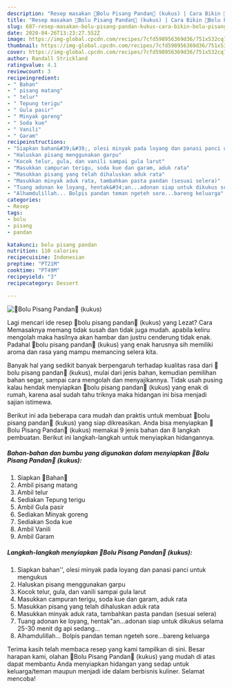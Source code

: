 ```yaml
---
description: "Resep masakan 🍌Bolu Pisang Pandan🍌 (kukus) | Cara Bikin 🍌Bolu Pisang Pandan🍌 (kukus) Yang Bisa Manjain Lidah"
title: "Resep masakan 🍌Bolu Pisang Pandan🍌 (kukus) | Cara Bikin 🍌Bolu Pisang Pandan🍌 (kukus) Yang Bisa Manjain Lidah"
slug: 687-resep-masakan-bolu-pisang-pandan-kukus-cara-bikin-bolu-pisang-pandan-kukus-yang-bisa-manjain-lidah
date: 2020-04-26T13:23:27.552Z
image: https://img-global.cpcdn.com/recipes/7cfd598956369d36/751x532cq70/🍌bolu-pisang-pandan🍌-kukus-foto-resep-utama.jpg
thumbnail: https://img-global.cpcdn.com/recipes/7cfd598956369d36/751x532cq70/🍌bolu-pisang-pandan🍌-kukus-foto-resep-utama.jpg
cover: https://img-global.cpcdn.com/recipes/7cfd598956369d36/751x532cq70/🍌bolu-pisang-pandan🍌-kukus-foto-resep-utama.jpg
author: Randall Strickland
ratingvalue: 4.1
reviewcount: 3
recipeingredient:
- " Bahan"
- " pisang matang"
- " telur"
- " Tepung terigu"
- " Gula pasir"
- " Minyak goreng"
- " Soda kue"
- " Vanili"
- " Garam"
recipeinstructions:
- "Siapkan bahan&#39;&#39;, olesi minyak pada loyang dan panasi panci untuk mengukus"
- "Haluskan pisang menggunakan garpu"
- "Kocok telur, gula, dan vanili sampai gula larut"
- "Masukkan campuran terigu, soda kue dan garam, aduk rata"
- "Masukkan pisang yang telah dihaluskan aduk rata"
- "Masukkan minyak aduk rata, tambahkan pasta pandan (sesuai selera)"
- "Tuang adonan ke loyang, hentak&#34;an...adonan siap untuk dikukus selama 25-30 menit dg api sedang..."
- "Alhamdulillah... Bolpis pandan teman ngeteh sore...bareng keluarga"
categories:
- Resep
tags:
- bolu
- pisang
- pandan

katakunci: bolu pisang pandan 
nutrition: 110 calories
recipecuisine: Indonesian
preptime: "PT21M"
cooktime: "PT49M"
recipeyield: "3"
recipecategory: Dessert

---
```



![🍌Bolu Pisang Pandan🍌 (kukus)](https://img-global.cpcdn.com/recipes/7cfd598956369d36/751x532cq70/🍌bolu-pisang-pandan🍌-kukus-foto-resep-utama.jpg)

Lagi mencari ide resep 🍌bolu pisang pandan🍌 (kukus) yang Lezat? Cara Memasaknya memang tidak susah dan tidak juga mudah. apabila keliru mengolah maka hasilnya akan hambar dan justru cenderung tidak enak. Padahal 🍌bolu pisang pandan🍌 (kukus) yang enak harusnya sih memiliki aroma dan rasa yang mampu memancing selera kita.

Banyak hal yang sedikit banyak berpengaruh terhadap kualitas rasa dari 🍌bolu pisang pandan🍌 (kukus), mulai dari jenis bahan, kemudian pemilihan bahan segar, sampai cara mengolah dan menyajikannya. Tidak usah pusing kalau hendak menyiapkan 🍌bolu pisang pandan🍌 (kukus) yang enak di rumah, karena asal sudah tahu triknya maka hidangan ini bisa menjadi sajian istimewa.




Berikut ini ada beberapa cara mudah dan praktis untuk membuat 🍌bolu pisang pandan🍌 (kukus) yang siap dikreasikan. Anda bisa menyiapkan 🍌Bolu Pisang Pandan🍌 (kukus) memakai 9 jenis bahan dan 8 langkah pembuatan. Berikut ini langkah-langkah untuk menyiapkan hidangannya.

<!--inarticleads1-->

##### Bahan-bahan dan bumbu yang digunakan dalam menyiapkan 🍌Bolu Pisang Pandan🍌 (kukus):

1. Siapkan  🍌Bahan🍌
1. Ambil  pisang matang
1. Ambil  telur
1. Sediakan  Tepung terigu
1. Ambil  Gula pasir
1. Sediakan  Minyak goreng
1. Sediakan  Soda kue
1. Ambil  Vanili
1. Ambil  Garam




<!--inarticleads2-->

##### Langkah-langkah menyiapkan 🍌Bolu Pisang Pandan🍌 (kukus):

1. Siapkan bahan&#39;&#39;, olesi minyak pada loyang dan panasi panci untuk mengukus
1. Haluskan pisang menggunakan garpu
1. Kocok telur, gula, dan vanili sampai gula larut
1. Masukkan campuran terigu, soda kue dan garam, aduk rata
1. Masukkan pisang yang telah dihaluskan aduk rata
1. Masukkan minyak aduk rata, tambahkan pasta pandan (sesuai selera)
1. Tuang adonan ke loyang, hentak&#34;an...adonan siap untuk dikukus selama 25-30 menit dg api sedang...
1. Alhamdulillah... Bolpis pandan teman ngeteh sore...bareng keluarga




Terima kasih telah membaca resep yang kami tampilkan di sini. Besar harapan kami, olahan 🍌Bolu Pisang Pandan🍌 (kukus) yang mudah di atas dapat membantu Anda menyiapkan hidangan yang sedap untuk keluarga/teman maupun menjadi ide dalam berbisnis kuliner. Selamat mencoba!
